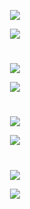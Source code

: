 <div align=center> 

![](imgs/Ex1.png)

</div>

<div align=center> 

![](imgs/Rp1.png)

</div>

#

<div align=center> 

![](imgs/Ex2.png)

</div>

<div align=center> 

![](imgs/Rp2.png)

</div>

#

<div align=center> 

![](imgs/Ex3.png)

</div>

<div align=center> 

![](imgs/Rp3.png)

</div>

#

<div align=center> 

![](imgs/Ex4.png)

</div>

<div align=center> 

![](imgs/Rp4.png)

</div>